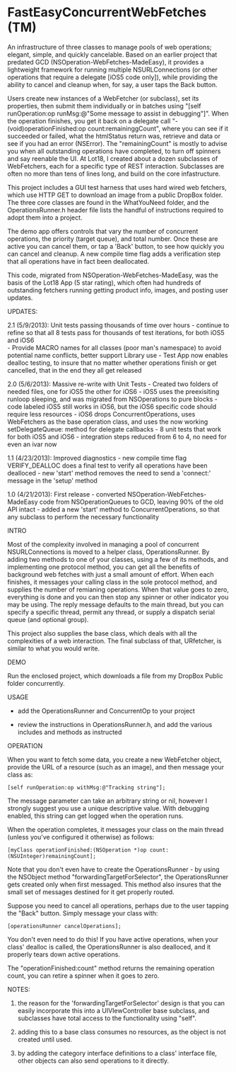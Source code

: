 FastEasyConcurrentWebFetches (TM)
============================

An infrastructure of three classes to manage pools of web operations; elegant, simple, and quickly cancelable. Based on an earlier project that predated GCD (NSOperation-WebFetches-MadeEasy), it provides a lightweight framework for running multiple NSURLConnections (or other operations that require a delegate [iOS5 code only]), while providing the ability to cancel and cleanup when, for say, a user taps the Back button.

Users create new instances of a WebFetcher (or subclass), set its properties, then submit them individually or in batches using "[self runOperation:op runMsg:@"Some message to assist in debugging"]". When the operation finishes, you get it back on a delegate call "- (void)operationFinished:op count:remaininggCount", where you can see if it succeeded or failed, what the htmlStatus return was, retrieve and data or see if you had an error (NSError). The "remainingCount" is mostly to advise you when all outstanding operations have completed, to turn off spinners and say reenable the UI. At Lot18, I created about a dozen subclasses of WebFetchers, each for a specific type of REST interaction. Subclasses are often no more than tens of lines long, and build on the core infastructure.

This project includes a GUI test harness that uses hard wired web fetchers, which use HTTP GET to download an image from a public DropBox folder. The three core classes are found in the WhatYouNeed folder, and the OperationsRunner.h header file lists the handful of instructions required to adopt them into a project.

The demo app offers controls that vary the number of concurrent operations, the priority (target queue), and total number. Once these are active you can cancel them, or tap a 'Back' button, to see how quickly you can cancel and cleanup. A new compile time flag adds a verification step that all operations have in fact been deallocated.

This code, migrated from NSOperation-WebFetches-MadeEasy, was the basis of the Lot18 App (5 star rating), which often had hundreds of outstanding fetchers running getting product info, images, and posting user updates.

UPDATES:

  2.1 (5/9/2013): Unit tests passing thousands of time over hours
    - continue to refine so that all 8 tests pass for thousands of test iterations, for both iOS5 and iOS6  
    - Provide MACRO names for all classes (poor man's namespace) to avoid potential name conflicts, better support Library use
    - Test App now enables dealloc testing, to insure that no matter whether operations finish or get cancelled, that in the end they all get released
  
  2.0 (5/6/2013): Massive re-write with Unit Tests
    - Created two folders of needed files, one for iOS5 the other for iOS6
	- iOS5 uses the preexisiting runloop sleeping, and was migrated from NSOperations to pure blocks
	- code labeled iOS5 still works in iOS6, but the iOS6 specific code should require less resources
	- iOS6 drops ConcurrentOperations, uses WebFetchers as the base operation class, and uses the now working setDelegateQueue: method for delegate callbacks
	- 8 unit tests that work for both iOS5 and iOS6
	- integration steps reduced from 6 to 4, no need for even an ivar now

  1.1 (4/23/2013): Improved diagnostics
    - new compile time flag VERIFY_DEALLOC does a final test to verify all operations have been dealloced
	- new 'start' method removes the need to send a 'connect:' message in the 'setup' method

  1.0 (4/21/2013): First release
    - converted NSOperation-WebFetches-MadeEasy code from NSOperationQueues to GCD, leaving 90% of the old API intact
    - added a new 'start' method to ConcurrentOperations, so that any subclass to perform the necessary functionality

INTRO

Most of the complexity involved in managing a pool of concurrent NSURLConnections is moved to a helper class, OperationsRunner. By adding two methods to one of your classes, using a few of its methods, and implementing one protocol method, you can get all the benefits of background web fetches with just a small amount of effort. When each finishes, it messages your calling class in the sole protocol method, and supplies the number of remianing operations. When that value goes to zero, everything is done and you can then stop any spinner or other indicator you may be using. The reply message defaults to the main thread, but you can specify a specific thread, permit any thread, or supply a dispatch serial queue (and optional group).

This project also supplies the base class, which deals with all the complexities of a web interaction. The final subclass of that, URfetcher, is similar to what you would write.

DEMO

Run the enclosed project, which downloads a file from my DropBox Public folder concurrently.

USAGE

- add the OperationsRunner and ConcurrentOp to your project

- review the instructions in OperationsRunner.h, and add the various includes and methods as instructed

OPERATION

When you want to fetch some data, you create a new WebFetcher object, provide the URL of a resource (such as an image), and then message your class as:

    [self runOperation:op withMsg:@"Tracking string"];

The message parameter can take an arbitrary string or nil, however I strongly suggest you use a unique descriptive value. With debugging enabled, this string can get logged when the operation runs.

When the operation completes, it messages your class on the main thread (unless you've configured it otherwise) as follows:

    [myClass operationFinished:(NSOperation *)op count:(NSUInteger)remainingCount];

Note that you don't even have to create the OperationsRunner - by using the NSObject method "forwardingTargetForSelector", the OperationsRunner gets created only when first messaged. This method also insures that the small set of messages destined for it get properly routed.

Suppose you need to cancel all operations, perhaps due to the user tapping the "Back" button. Simply message your class with:

    [operationsRunner cancelOperations];

You don't even need to do this! If you have active operations, when your class' dealloc is called, the OperationsRunner is also dealloced, and it properly tears down active operations.

The "operationFinished:count" method returns the remaining operation count, you can retire a spinner when it goes to zero.

NOTES:

1) the reason for the 'forwardingTargetForSelector' design is that you can easily incorporate this into a UIVIewController base subclass, and subclasses have total access to the functionality using "self".

2) adding this to a base class consumes no resources, as the object is not created until used.

3) by adding the category interface definitions to a class' interface file, other objects can also send operations to it directly.
